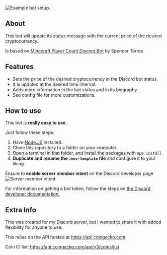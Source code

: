 ![Example bot setup.](https://i.imgur.com/JGDEuIP.png)

## About

This bot will update its status message with the current price of the desired cryptocurrency.

Is based on [Minecraft Player Count Discord Bot](https://github.com/SpencerTorres/Minecraft-Player-Count-Discord-Bot) by Spencer Torres

## Features

- Sets the price of the desired cryptocurrency in the Discord bot status.
- It is updated at the desired time interval.
- Adds more information in the bot status and in its biography.
- See config file for more customizations.

## How to use

This bot is **really easy to use**.

Just follow these steps:
1. Have [Node.JS](https://nodejs.org) installed.
2. Clone this repository to a folder on your computer.
3. Open a terminal in that folder, and install the packages with `npm install`
4. **Duplicate and rename the `.env-template` file** and configure it to your liking.

Ensure to **enable server member intent** on the Discord developer page 
![Server member intent](https://i.imgur.com/xh2kA7K.png)

For information on getting a bot token, follow the steps on [the Discord developer documentation.](https://discordapp.com/developers/docs/intro)

## Extra Info

This was created for my Discord server, but I wanted to share it with added flexibility for anyone to use.

This relies on the API hosted at https://api.coingecko.com

Coin ID list: https://api.coingecko.com/api/v3/coins/list
